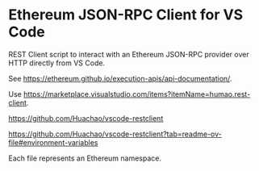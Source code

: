 # Ethereum JSON-RPC Client for VS Code

REST Client script to interact with an Ethereum JSON-RPC provider over HTTP directly from VS Code.

See <https://ethereum.github.io/execution-apis/api-documentation/>.

Use <https://marketplace.visualstudio.com/items?itemName=humao.rest-client>.

<https://github.com/Huachao/vscode-restclient>

<https://github.com/Huachao/vscode-restclient?tab=readme-ov-file#environment-variables>

Each file represents an Ethereum namespace.
